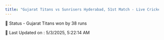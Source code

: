 ```yaml
---
title: "Gujarat Titans vs Sunrisers Hyderabad, 51st Match - Live Cricket Score"
---
```


📑 Status - Gujarat Titans won by 38 runs

📝 Last Updated on : 5/3/2025, 5:22:14 AM  

